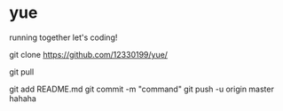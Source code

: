 # yue
running together
let's coding!


git clone https://github.com/12330199/yue/

git pull

git add README.md
git commit -m "command"
git push -u origin master
hahaha
